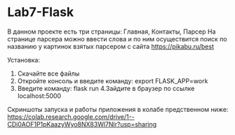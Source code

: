 # Lab7-Flask

В данном проекте есть три страницы: Главная, Контакты, Парсер
На странице парсера можно ввести слова и по ним осуществится поиск по названию у картинок взятых парсером с сайта https://pikabu.ru/best

Установка:
1. Скачайте все файлы
2. Откройте консоль и введите команду:
export FLASK_APP=work
3. Введите команду:
flask run
4.Зайдите в браузер по ссылке localhost:5000

Скриншоты запуска и работы приложения в колабе предственном ниже:
https://colab.research.google.com/drive/1--CDi0AOF1P1pKaazyWyo8NX83Wl7Nlr?usp=sharing
